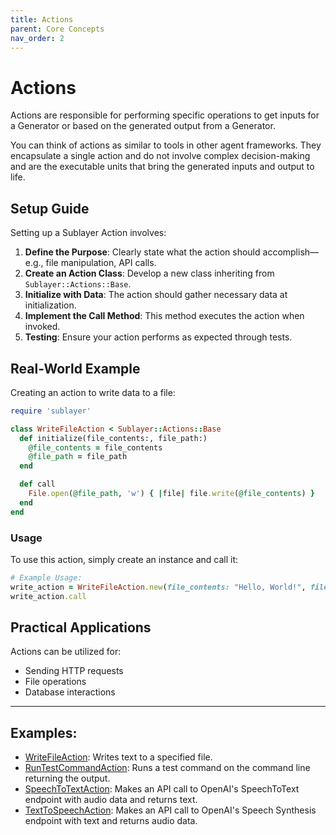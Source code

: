 ```yaml
---
title: Actions
parent: Core Concepts
nav_order: 2
---
```


# Actions

Actions are responsible for performing specific operations to get inputs for a Generator or based on the generated output from a Generator.

You can think of actions as similar to tools in other agent frameworks. They encapsulate a single action and do not involve complex decision-making and are the executable units that bring the generated inputs and output to life.

## Setup Guide

Setting up a Sublayer Action involves:

1. **Define the Purpose**: Clearly state what the action should accomplish—e.g., file manipulation, API calls.
2. **Create an Action Class**: Develop a new class inheriting from `Sublayer::Actions::Base`.
3. **Initialize with Data**: The action should gather necessary data at initialization.
4. **Implement the Call Method**: This method executes the action when invoked.
5. **Testing**: Ensure your action performs as expected through tests.

## Real-World Example

Creating an action to write data to a file:

```ruby
require 'sublayer'

class WriteFileAction < Sublayer::Actions::Base
  def initialize(file_contents:, file_path:)
    @file_contents = file_contents
    @file_path = file_path
  end

  def call
    File.open(@file_path, 'w') { |file| file.write(@file_contents) }
  end
end
```

### Usage

To use this action, simply create an instance and call it:

```ruby
# Example Usage:
write_action = WriteFileAction.new(file_contents: "Hello, World!", file_path: "./hello.txt")
write_action.call
```

## Practical Applications

Actions can be utilized for:
- Sending HTTP requests
- File operations
- Database interactions

---

## Examples:

- [WriteFileAction](https://github.com/sublayerapp/tddbot/blob/43297c5da9445bd6c8882d5e3876cff5fc6b2650/lib/tddbot/sublayer/actions/write_file_action.rb): Writes text to a specified file.
- [RunTestCommandAction](https://github.com/sublayerapp/tddbot/blob/43297c5da9445bd6c8882d5e3876cff5fc6b2650/lib/tddbot/sublayer/actions/run_test_command_action.rb): Runs a test command on the command line returning the output.
- [SpeechToTextAction](https://github.com/sublayerapp/rails_llm_voice_chat_example/blob/93300f268dde359b58c92a60db4b54d128d9d965/lib/sublayer/actions/speech_to_text_action.rb): Makes an API call to OpenAI's SpeechToText endpoint with audio data and returns text.
- [TextToSpeechAction](https://github.com/sublayerapp/rails_llm_voice_chat_example/blob/93300f268dde359b58c92a60db4b54d128d9d965/lib/sublayer/actions/text_to_speech_action.rb): Makes an API call to OpenAI's Speech Synthesis endpoint with text and returns audio data.